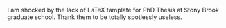 I am shocked by the lack of LaTeX tamplate for PhD Thesis at Stony Brook graduate school. Thank them to be totally spotlessly useless. 
